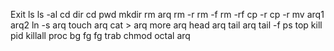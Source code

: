 Exit 
ls 
ls -al 
cd dir 
cd 
pwd 
mkdir 
rm arq 
rm -r 
rm -f 
rm -rf 
cp -r 
cp -r 
mv arq1 arq2 
ln -s arq 
touch arq 
cat > arq 
more arq 
head arq
tail arq 
tail -f 
ps 
top 
kill pid 
killall proc 
bg 
fg 
fg trab 
chmod octal arq